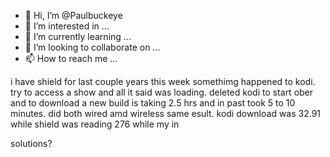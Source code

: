 - 👋 Hi, I’m @Paulbuckeye
- 👀 I’m interested in ...
- 🌱 I’m currently learning ...
- 💞️ I’m looking to collaborate on ...
- 📫 How to reach me ...

<!---
Paulbuckeye/Paulbuckeye is a ✨ special ✨ repository because its `README.md` (this file) appears on your GitHub profile.
You can click the Preview link to take a look at your changes.
--->
i have shield for last couple years this week somethimg happened to kodi. try to access a show and all it said was loading. deleted kodi to start ober and to download a new build is taking 2.5 hrs and in past took 5 to 10 minutes. did both wired amd wireless same esult.  kodi download was 32.91 while shield was reading 276 while my in



solutions?

